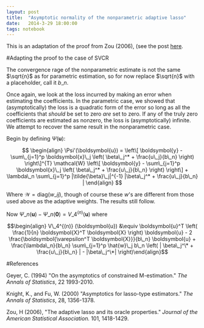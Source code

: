```yaml
---
layout: post
title:  "Asymptotic normality of the nonparametric adaptive lasso"
date:   2014-3-29 18:00:00
tags: notebook
---
```


This is an adaptation of the proof from Zou (2006), (see the post [here](//somesquares.org/blog/oracle-properties-of-the-adaptive-lasso).

#Adapting the proof to the case of SVCR

The convergence rage of the nonparametric estimate is not the same $\sqrt{n}$ as for parametric estimation, so for now replace $\sqrt{n}$ with a placeholder, call it $b\_n$.

Once again, we look at the loss incurred by making an error when estimating the coefficients. In the parametric case, we showed that (asymptotically) the loss is a quadratic form of the error so long as all the coefficients that _should_ be set to zero _are_ set to zero. If any of the truly zero coefficients are estimated as nonzero, the loss is (asymptotically) infinite. We attempt to recover the same result in the nonparametric case.

Begin by defining $\Psi(\boldsymbol{u})$:

$$
\begin{align}
\Psi'(\boldsymbol{u}) = \left\[ \boldsymbol{y} - \sum\_{j=1}^p \boldsymbol{x}\_j \left( \beta\_j^* + \frac{u\_j}{b\_n} \right) \right\]^{T} \mathcal{W} \left\[ \boldsymbol{y} - \sum\_{j=1}^p \boldsymbol{x}\_j \left( \beta\_j^* + \frac{u\_j}{b\_n} \right) \right\] + \lambda\_n \sum\_{j=1}^p |\tilde{\beta}\_j|^{-1} |\beta\_j^* + \frac{u\_j}{b\_n} |
\end{align}
$$

Where $\mathcal{W} = \text{diag}(w\_{ij})$, though of course these $w$'s are different from those used above as the adaptive weights. The results still follow.

Now $\Psi\_n(\boldsymbol{u}) - \Psi\_n(\boldsymbol{0}) = V\_4^{(n)} (\boldsymbol{u})$ where

$$\begin{align} V\_4^{(n)} (\boldsymbol{u}) &\equiv \boldsymbol{u}^T \left( \frac{1}{n} \boldsymbol{X}^T \boldsymbol{X} \right) \boldsymbol{u} - 2 \frac{\boldsymbol{\varepsilon^T \boldsymbol{X}}}{b\_n} \boldsymbol{u} + \frac{\lambda\_n}{b\_n} \sum\_{j=1}^p \hat{w}\_j b\_n \left( | \beta\_j^\* + \frac{u\_j}{b\_n} | - |\beta\_j^\*| \right)\end{align}$$

#References

Geyer, C. (1994) "On the asymptotics of constrained M-estimation." _The Annals of Statistics_, 22 1993-2010.

Knight, K., and Fu, W. (2000) "Asymptotics for lasso-type estimators." _The Annals of Statistics_, 28, 1356-1378.

Zou, H (2006), "The adaptive lasso and its oracle properties." _Journal of the American Statistical Association._ 101, 1418-1429.

